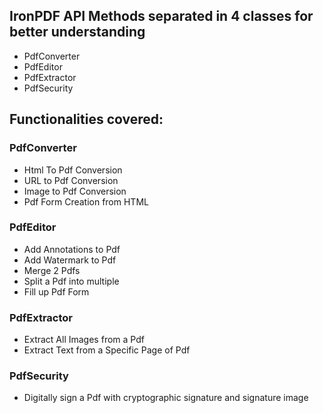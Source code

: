 ## IronPDF API Methods separated in 4 classes for better understanding

* PdfConverter
* PdfEditor
* PdfExtractor
* PdfSecurity

## Functionalities covered:

### PdfConverter
 * Html To Pdf Conversion
 * URL to Pdf Conversion
 * Image to Pdf Conversion
 * Pdf Form Creation from HTML

### PdfEditor
 * Add Annotations to Pdf
 * Add Watermark to Pdf
 * Merge 2 Pdfs
 * Split a Pdf into multiple
 * Fill up Pdf Form

### PdfExtractor
  * Extract All Images from a Pdf
  * Extract Text from a Specific Page of Pdf

### PdfSecurity
  * Digitally sign a Pdf with cryptographic signature and signature image 
